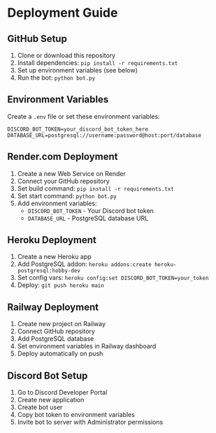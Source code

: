 # Deployment Guide

## GitHub Setup

1. Clone or download this repository
2. Install dependencies: `pip install -r requirements.txt`
3. Set up environment variables (see below)
4. Run the bot: `python bot.py`

## Environment Variables

Create a `.env` file or set these environment variables:

```
DISCORD_BOT_TOKEN=your_discord_bot_token_here
DATABASE_URL=postgresql://username:password@host:port/database
```

## Render.com Deployment

1. Create a new Web Service on Render
2. Connect your GitHub repository
3. Set build command: `pip install -r requirements.txt`
4. Set start command: `python bot.py`
5. Add environment variables:
   - `DISCORD_BOT_TOKEN` - Your Discord bot token
   - `DATABASE_URL` - PostgreSQL database URL

## Heroku Deployment

1. Create a new Heroku app
2. Add PostgreSQL addon: `heroku addons:create heroku-postgresql:hobby-dev`
3. Set config vars: `heroku config:set DISCORD_BOT_TOKEN=your_token`
4. Deploy: `git push heroku main`

## Railway Deployment

1. Create new project on Railway
2. Connect GitHub repository
3. Add PostgreSQL database
4. Set environment variables in Railway dashboard
5. Deploy automatically on push

## Discord Bot Setup

1. Go to Discord Developer Portal
2. Create new application
3. Create bot user
4. Copy bot token to environment variables
5. Invite bot to server with Administrator permissions